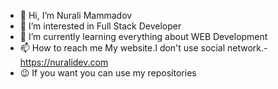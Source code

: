 - 👋 Hi, I’m Nurali Mammadov
- 👀 I’m interested in Full Stack Developer
- 🌱 I’m currently learning everything about WEB Development
- 📫 How to reach me My website.I don't use social network.-https://nuralidev.com
- 😉 If you want you can use my repositories

